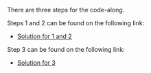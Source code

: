 There are three steps for the code-along.

Steps 1 and 2 can be found on the following link:
- [Solution for 1 and 2](https://openprocessing.org/sketch/1592830)

Step 3 can be found on the following link:
- [Solution for 3](https://www.codiva.io/p/d96f5e4b-5a43-492f-8dca-1337fd46f535)
